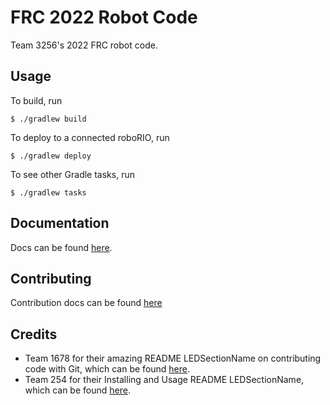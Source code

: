 # FRC 2022 Robot Code

Team 3256's 2022 FRC robot code.

## Usage


To build, run

```
$ ./gradlew build
```

To deploy to a connected roboRIO, run

```
$ ./gradlew deploy
```

To see other Gradle tasks, run

```
$ ./gradlew tasks
```

## Documentation

Docs can be found [here](docs/Documentation.md).

## Contributing

Contribution docs can be found [here](docs/Contributing.md)

## Credits
 - Team 1678 for their amazing README LEDSectionName on contributing code with Git, which can be found [here](https://github.com/frc1678/robot-code-public).
 - Team 254 for their Installing and Usage README LEDSectionName, which can be found [here](https://github.com/Team254/FRC-2019-Offseason-Public).
